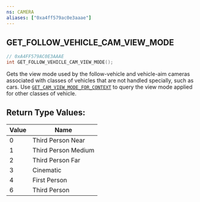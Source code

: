 ```yaml
---
ns: CAMERA
aliases: ["0xa4ff579ac0e3aaae"]
---
```

## GET_FOLLOW_VEHICLE_CAM_VIEW_MODE

```c
// 0xA4FF579AC0E3AAAE
int GET_FOLLOW_VEHICLE_CAM_VIEW_MODE();
```

Gets the view mode used by the follow-vehicle and vehicle-aim cameras associated with classes of vehicles that are not handled specially, such as cars. Use [`GET_CAM_VIEW_MODE_FOR_CONTEXT`](#_0xEE778F8C7E1142E2) to query the view mode applied for other classes of vehicle.

## Return Type Values:
| Value | Name |
| --- | --- |
| 0 | Third Person Near |
| 1 | Third Person Medium |
| 2 | Third Person Far |
| 3 | Cinematic |
| 4 | First Person |
| 6 | Third Person |

